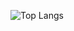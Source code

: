 <a href="adik1025.github.io/adi/"></a>
![Top Langs](https://githubreadmestats-rho.vercel.app/api/top-langs/?username=anuraghazra&layout=compact&theme=dracula)
